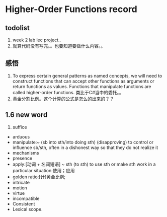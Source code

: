 # Higher-Order Functions record

## todolist
1. week 2 lab lec project..
2. 就算代码没有写完。。也要知道要做什么内容。。

## 感悟
1. To express certain general patterns as named concepts, we will need to construct functions that can accept other functions as arguments or return functions as values. Functions that manipulate functions are called higher-order functions. 类比于C#当中的委托。。
2. 黄金分割比例。这个计算的公式是怎么的出来的？？

## 1.6 new word
1. suffice 
- arduous 
- manipulate:~ (sb into sth/into doing sth) (disapproving) to control or influence sb/sth, often in a dishonest way so that they do not realize it 
- mechanisms
- presence 
- apply:[动词 + 名词短语] ~ sth (to sth) to use sth or make sth work in a particular situation 使用；应用
- golden ratio:[计]黄金比例;
- intricate
- motion 
- virtue 
- incompatible 
- Consistent 
- Lexical scope.

